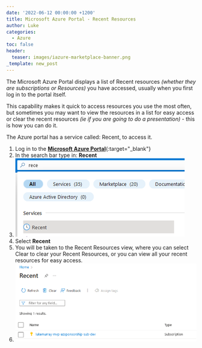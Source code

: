 ```yaml
---
date: '2022-06-12 00:00:00 +1200'
title: Microsoft Azure Portal - Recent Resources
author: Luke
categories:
  - Azure
toc: false
header:
  teaser: images/iazure-marketplace-banner.png
_template: new_post
---
```


The Microsoft Azure Portal displays a list of Recent resources _(whether they are subscriptions or Resources)_ you have accessed, usually when you first log in to the portal itself.

This capability makes it quick to access resources you use the most often, but sometimes you may want to view the resources in a list for easy access or clear the recent resources _(ie if you are going to do a presentation)_ - this is how you can do it.

The Azure portal has a service called: Recent, to access it.

1. Log in to the [**Microsoft Azure Portal**](https://portal.azure.com/?l=en.en-nz#home "Microsoft Azure Portal"){:target="_blank"}
2. In the search bar type in: **Recent**
3. ![Azure Portal - Recent](/uploads/azureportal_searchrecent.png "Azure Portal - Recent")
4. Select **Recent**
5. You will be taken to the Recent Resources view, where you can select Clear to clear your Recent Resources, or you can view all your recent resources for easy access.
6. ![Azure Portal - Clear Recent](/uploads/azureportal_recent.png "Azure Portal - Clear Recent")
